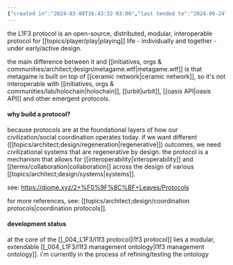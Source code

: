 ```yaml
---
{"created in":"2024-03-08T16:43:32-03:00","last tended to":"2024-09-24T16:28:51-03:00","aliases":["L1F3 protocol","l1f3.protocol","L1F3.protocol","an open-source, distributed, modular, interoperable protocol for playing life - individually and together"],"tags":["project","l1f3","🌱"],"dg-publish":true,"notestage":["🌱"],"created":"2024-03-08T16:43:32.601-03:00","updated":"2024-12-03T16:14:59.928-03:00","relevancescore":96,"permalink":"/004-l1-f3/l1f3-protocol/","dgPassFrontmatter":true}
---
```


the L1F3 protocol is an open-source, distributed, modular, interoperable protocol for [[topics/player/play\|playing]] life - individually and together - under early/active design.

the main difference between it and [[initiatives, orgs & communities/architect;design/metagame.wtf\|metagame.wtf]] is that metagame is built on top of [[ceramic network\|ceramic network]], so it's not interoperable with [[initiatives, orgs & communities/lab/holochain\|holochain]], [[urbit\|urbit]], [[oasis API\|oasis API]] and other emergent protocols.

#### why build a protocol?

because protocols are at the foundational layers of how our civilization/social coordination operates today. if we want different ([[topics/architect;design/regeneration\|regenerative]]) outcomes, we need civilizational systems that are regenerative by design. the protocol is a mechanism that allows for [[interoperability\|interoperability]] and [[terms/collaboration\|collaboration]] across the design of various [[topics/architect;design/systems\|systems]].

see: https://diome.xyz/2+%F0%9F%8C%BF+Leaves/Protocols

for more references, see: [[topics/architect;design/coordination protocols\|coordination protocols]].

#### development status

at the core of the [[_004_L1F3/l1f3 protocol\|l1f3 protocol]] lies a modular, extendable [[_004_L1F3/l1f3 management ontology\|l1f3 management ontology]]. i'm currently in the process of refining/testing the ontology 